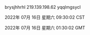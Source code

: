 brysjhhrhl 219.139.198.62 yqqlmgsycl

2022年 07月 16日 星期六 09:30:02 CST

2022年 07月 16日 星期六 01:30:02 GMT
